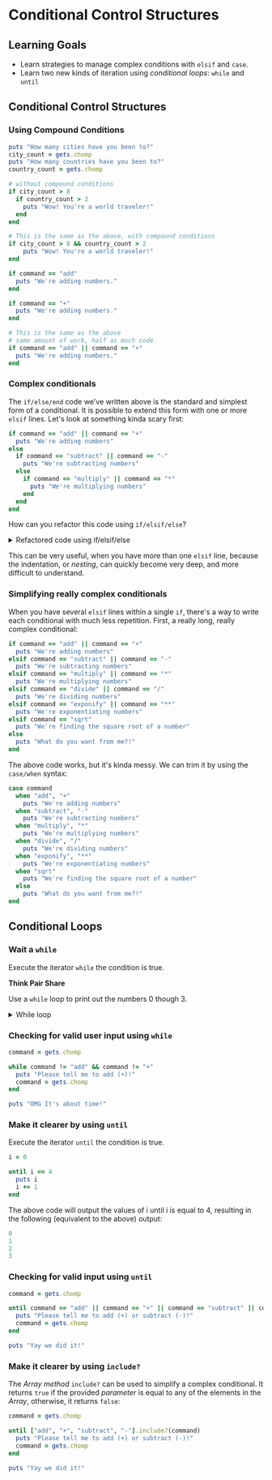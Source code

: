 
# Conditional Control Structures
## Learning Goals
- Learn strategies to manage complex conditions with `elsif` and `case`.
- Learn two new kinds of iteration using _conditional loops_: `while` and `until`

## Conditional Control Structures

### Using Compound Conditions

```ruby
puts "How many cities have you been to?"
city_count = gets.chomp
puts "How many countries have you been to?"
country_count = gets.chomp

# without compound conditions
if city_count > 8
  if country_count > 2
    puts "Wow! You're a world traveler!"
  end
end

# This is the same as the above, with compound conditions
if city_count > 8 && country_count > 2
    puts "Wow! You're a world traveler!"
end
```

```ruby
if command == "add"
  puts "We're adding numbers."
end

if command == "+"
  puts "We're adding numbers."
end

# This is the same as the above
# same amount of work, half as much code
if command == "add" || command == "+"
  puts "We're adding numbers."
end
```

### Complex conditionals
The `if/else/end` code we've written above is the standard and simplest form of a conditional. It is possible to extend this form with one or more `elsif` lines. Let's look at something kinda scary first:

```ruby
if command == "add" || command == "+"
  puts "We're adding numbers"
else
  if command == "subtract" || command == "-"
    puts "We're subtracting numbers"
  else
    if command == "multiply" || command == "*"
      puts "We're multiplying numbers"
    end
  end
end
```
How can you refactor this code using `if/elsif/else`?

<details>

  <summary>
  Refactored code using if/elsif/else

  </summary>

  ```ruby
  # This is equivalent to the above
  if command == "add" || command == "+"
    puts "We're adding numbers"
  elsif command == "subtract" || command == "-"
    puts "We're subtracting numbers"
  elsif command == "multiply" || command == "*"
    puts "We're multiplying numbers"
  end
  ```
</details>

This can be very useful, when you have more than one `elsif` line, because the indentation, or *nesting*, can quickly become very deep, and more difficult to understand.


### Simplifying really complex conditionals
When you have several `elsif` lines within a single `if`, there's a way to write each conditional with much less repetition. First, a really long, really complex conditional:

```ruby
if command == "add" || command == "+"
  puts "We're adding numbers"
elsif command == "subtract" || command == "-"
  puts "We're subtracting numbers"
elsif command == "multiply" || command == "*"
  puts "We're multiplying numbers"
elsif command == "divide" || command == "/"
  puts "We're dividing numbers"
elsif command == "exponify" || command == "**"
  puts "We're exponentiating numbers"
elsif command == "sqrt"
  puts "We're finding the square root of a number"
else
  puts "What do you want from me?!"
end
```

The above code works, but it's kinda messy. We can trim it by using the `case/when` syntax:
```ruby
case command
  when "add", "+"
    puts "We're adding numbers"
  when "subtract", "-"
    puts "We're subtracting numbers"
  when "multiply", "*"
    puts "We're multiplying numbers"
  when "divide", "/"
    puts "We're dividing numbers"
  when "exponify", "**"
    puts "We're exponentiating numbers"
  when "sqrt"
    puts "We're finding the square root of a number"
  else
    puts "What do you want from me?!"
end
```

## Conditional Loops
### Wait a `while`
Execute the iterator `while` the condition is true.

**Think Pair Share** 

Use a `while` loop to print out the numbers 0 though 3.

<details>

  <summary>
  While loop
  </summary>

  ```ruby
  i = 0

  while i < 4
    puts i
    i += 1
  end
  ```

  The above code will output the values of i until i is no longer less than 4, resulting in the following output:

  ```ruby
  0
  1
  2
  3
  ```

</details>

### Checking for valid user input using `while`

```ruby
command = gets.chomp

while command != "add" && command != "+"
  puts "Please tell me to add (+)!"
  command = gets.chomp
end

puts "OMG It's about time!"
```

### Make it clearer by using `until`
Execute the iterator `until` the condition is true.

```ruby
i = 0

until i == 4
  puts i
  i += 1
end
```

The above code will output the values of i until i is equal to 4, resulting in the following (equivalent to the above) output:

```ruby
0
1
2
3
```
### Checking for valid input using `until`

```ruby
command = gets.chomp

until command == "add" || command == "+" || command == "subtract" || command == "-"
  puts "Please tell me to add (+) or subtract (-)!"
  command = gets.chomp
end

puts "Yay we did it!"
```

### Make it clearer by using `include?`
The _Array method_ `include?` can be used to simplify a complex conditional. It returns `true` if the provided _parameter_ is equal to any of the elements in the _Array_, otherwise, it returns `false`:

```ruby
command = gets.chomp

until ["add", "+", "subtract", "-"].include?(command)
  puts "Please tell me to add (+) or subtract (-)!"
  command = gets.chomp
end

puts "Yay we did it!"
```
